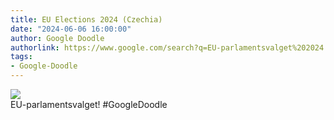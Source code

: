 ```yaml
---
title: EU Elections 2024 (Czechia)
date: "2024-06-06 16:00:00"
author: Google Doodle
authorlink: https://www.google.com/search?q=EU-parlamentsvalget%202024
tags:
- Google-Doodle
---
```

<img src="https://www.google.com/logos/doodles/2024/temp-eu-elections-2024-czechia-6753651837110488-l.png" referrerpolicy="no-referrer"><br>EU-parlamentsvalget! #GoogleDoodle
